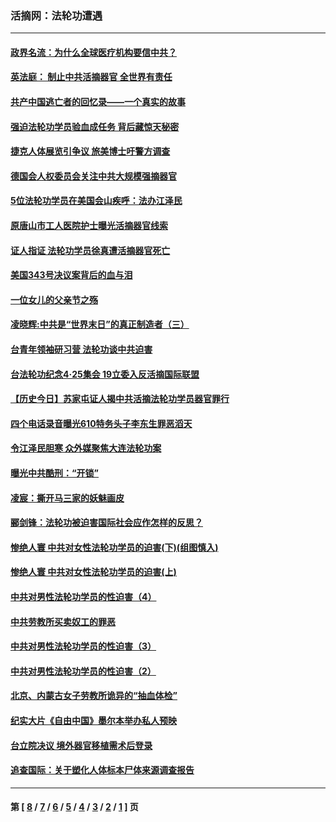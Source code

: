 ### 活摘网：法轮功遭遇
---
#### [政界名流：为什么全球医疗机构要信中共？](../../pages/nf5881/n11945479.md?05160430) 
#### [英法庭： 制止中共活摘器官 全世界有责任](../../pages/nf5881/n11330691.md?05160430) 
#### [共产中国逃亡者的回忆录——一个真实的故事](../../pages/nf5881/n10918649.md?05160430) 
#### [强迫法轮功学员验血成任务 背后藏惊天秘密](../../pages/nf5881/n4252384.md?05160430) 
#### [捷克人体展览引争议 旅美博士吁警方调查](../../pages/nf5881/n9429187.md?05160430) 
#### [德国会人权委员会关注中共大规模强摘器官](../../pages/nf5881/n8418950.md?05160430) 
#### [5位法轮功学员在美国会山疾呼：法办江泽民](../../pages/nf5881/n8101519.md?05160430) 
#### [原唐山市工人医院护士曝光活摘器官线索](../../pages/nf5881/n8076384.md?05160430) 
#### [证人指证 法轮功学员徐真遭活摘器官死亡](../../pages/nf5881/n8042467.md?05160430) 
#### [美国343号决议案背后的血与泪](../../pages/nf5881/n8020684.md?05160430) 
#### [一位女儿的父亲节之殇](../../pages/nf5881/n8014122.md?05160430) 
#### [凌晓辉:中共是“世界末日”的真正制造者（三）](../../pages/nf5881/n4210333.md?05160430) 
#### [台青年领袖研习营 法轮功谈中共迫害](../../pages/nf5881/n4141857.md?05160430) 
#### [台法轮功纪念4‧25集会 19立委入反活摘国际联盟](../../pages/nf5881/n4141821.md?05160430) 
#### [【历史今日】苏家屯证人揭中共活摘法轮功学员器官罪行](../../pages/nf5881/n4135912.md?05160430) 
#### [四个电话录音曝光610特务头子李东生罪恶滔天](../../pages/nf5881/n4040060.md?05160430) 
#### [令江泽民胆寒 众外媒聚焦大连法轮功案](../../pages/nf5881/n3932671.md?05160430) 
#### [曝光中共酷刑：“开锁”](../../pages/nf5881/n3889373.md?05160430) 
#### [凌宸：撕开马三家的妖魅画皮](../../pages/nf5881/n3849369.md?05160430) 
#### [郦剑锋：法轮功被迫害国际社会应作怎样的反思？](../../pages/nf5881/n3824560.md?05160430) 
#### [惨绝人寰 中共对女性法轮功学员的迫害(下)(组图慎入)](../../pages/nf5881/n3816285.md?05160430) 
#### [惨绝人寰 中共对女性法轮功学员的迫害(上)](../../pages/nf5881/n3815374.md?05160430) 
#### [中共对男性法轮功学员的性迫害（4）](../../pages/nf5881/n3769144.md?05160430) 
#### [中共劳教所买卖奴工的罪恶](../../pages/nf5881/n3769378.md?05160430) 
#### [中共对男性法轮功学员的性迫害（3）](../../pages/nf5881/n3768231.md?05160430) 
#### [中共对男性法轮功学员的性迫害（2）](../../pages/nf5881/n3767211.md?05160430) 
#### [北京、内蒙古女子劳教所诡异的“抽血体检”](../../pages/nf5881/n3753158.md?05160430) 
#### [纪实大片《自由中国》墨尔本举办私人预映](../../pages/nf5881/n3743337.md?05160430) 
#### [台立院决议 境外器官移植需术后登录](../../pages/nf5881/n3741520.md?05160430) 
#### [追查国际：关于塑化人体标本尸体来源调查报告](../../pages/nf5881/n3740673.md?05160430) 

---
#### 第 [ [8](./8.md?05160430) / [7](./7.md?05160430) / [6](./6.md?05160430) / [5](./5.md?05160430) / [4](./4.md?05160430) / [3](./3.md?05160430) / [2](./2.md?05160430) / [1](./1.md?05160430) ] 页
